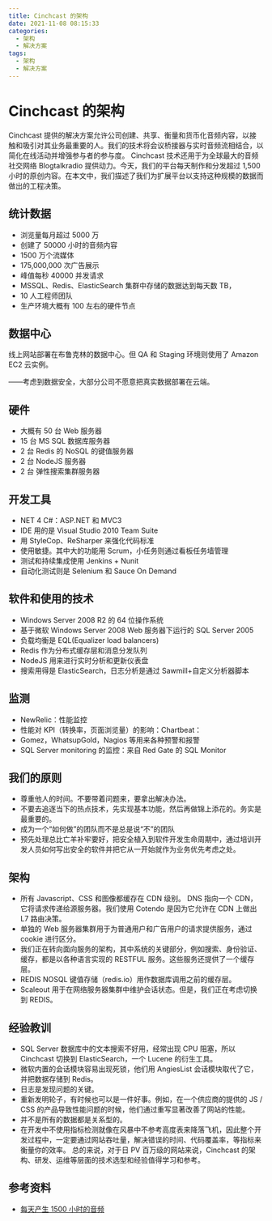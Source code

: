 ```yaml
---
title: Cinchcast 的架构
date: 2021-11-08 08:15:33
categories: 
  - 架构
  - 解决方案
tags: 
  - 架构
  - 解决方案
---
```


# Cinchcast 的架构

Cinchcast 提供的解决方案允许公司创建、共享、衡量和货币化音频内容，以接触和吸引对其业务最重要的人。我们的技术将会议桥接器与实时音频流相结合，以简化在线活动并增强参与者的参与度。 Cinchcast 技术还用于为全球最大的音频社交网络 Blogtalkradio 提供动力。今天，我们的平台每天制作和分发超过 1,500 小时的原创内容。在本文中，我们描述了我们为扩展平台以支持这种规模的数据而做出的工程决策。

## 统计数据

- 浏览量每月超过 5000 万
- 创建了 50000 小时的音频内容
- 1500 万个流媒体
- 175,000,000 次广告展示
- 峰值每秒 40000 并发请求
- MSSQL、Redis、ElasticSearch 集群中存储的数据达到每天数 TB，
- 10 人工程师团队
- 生产环境大概有 100 左右的硬件节点

## 数据中心

线上网站部署在布鲁克林的数据中心。但 QA 和 Staging 环境则使用了 Amazon EC2 云实例。

——考虑到数据安全，大部分公司不愿意把真实数据部署在云端。

## 硬件

- 大概有 50 台 Web 服务器
- 15 台 MS SQL 数据库服务器
- 2 台 Redis 的 NoSQL 的键值服务器
- 2 台 NodeJS 服务器
- 2 台 弹性搜索集群服务器

## 开发工具

- NET 4 C#：ASP.NET 和 MVC3
- IDE 用的是 Visual Studio 2010 Team Suite
- 用 StyleCop、ReSharper 来强化代码标准
- 使用敏捷。其中大的功能用 Scrum，小任务则通过看板任务墙管理
- 测试和持续集成使用 Jenkins + Nunit
- 自动化测试则是 Selenium 和 Sauce On Demand

## 软件和使用的技术

- Windows Server 2008 R2 的 64 位操作系统
- 基于微软 Windows Server 2008 Web 服务器下运行的 SQL Server 2005
- 负载均衡是 EQL(Equalizer load balancers)
- Redis 作为分布式缓存层和消息分发队列
- NodeJS 用来进行实时分析和更新仪表盘
- 搜索用得是 ElasticSearch，日志分析是通过 Sawmill+自定义分析器脚本

## 监测

- NewRelic：性能监控
- 性能对 KPI（转换率，页面浏览量）的影响：Chartbeat：
- Gomez，WhatsupGold，Nagios 等用来各种预警和报警
- SQL Server monitoring 的监控：来自 Red Gate 的 SQL Monitor

## 我们的原则

- 尊重他人的时间。不要带着问题来，要拿出解决办法。
- 不要去追逐当下的热点技术，先实现基本功能，然后再做锦上添花的。务实是最重要的。
- 成为一个“如何做”的团队而不是总是说“不”的团队
- 预先处理总比亡羊补牢要好，把安全植入到软件开发生命周期中，通过培训开发人员如何写出安全的软件并把它从一开始就作为业务优先考虑之处。

## 架构

- 所有 Javascript、CSS 和图像都缓存在 CDN 级别。 DNS 指向一个 CDN，它将请求传递给源服务器。我们使用 Cotendo 是因为它允许在 CDN 上做出 L7 路由决策。
- 单独的 Web 服务器集群用于为普通用户和广告用户的请求提供服务，通过 cookie 进行区分。
- 我们正在转向面向服务的架构，其中系统的关键部分，例如搜索、身份验证、缓存，都是以各种语言实现的 RESTFUL 服务。这些服务还提供了一个缓存层。
- REDIS NOSQL 键值存储（redis.io）用作数据库调用之前的缓存层。
- Scaleout 用于在网络服务器集群中维护会话状态。但是，我们正在考虑切换到 REDIS。

## 经验教训

- SQL Server 数据库中的文本搜索不好用，经常出现 CPU 阻塞，所以 Cinchcast 切换到 ElasticSearch，一个 Lucene 的衍生工具。
- 微软内置的会话模块容易出现死锁，他们用 AngiesList 会话模块取代了它，并把数据存储到 Redis。
- 日志是发现问题的关键。
- 重新发明轮子，有时候也可以是一件好事。例如，在一个供应商的提供的 JS / CSS 的产品导致性能问题的时候，他们通过重写显著改善了网站的性能。
- 并不是所有的数据都是关系型的。
- 在开发中不使用指标检测就像在风暴中不参考高度表来降落飞机，因此整个开发过程中，一定要通过网站吞吐量，解决错误的时间、代码覆盖率，等指标来衡量你的效率。 总的来说，对于日 PV 百万级的网站来说，Cinchcast 的架构、研发、运维等层面的技术选型和经验值得学习和参考。

## 参考资料

- [每天产生 1500 小时的音频](http://highscalability.com/blog/2012/7/16/cinchcast-architecture-producing-1500-hours-of-audio-every-d.html)
